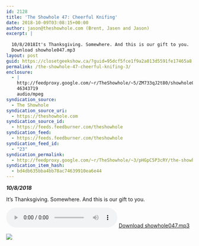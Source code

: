 ```yaml
---
id: 2128
title: 'The Showhole 47: Cheerful Knifing'
date: 2018-10-09T03:08:15+00:00
author: jason@theshowhole.com (Brent, Jasen and Jason)
excerpt: |
  
  10/8/2018It's Thanksgiving. Somewhere. And this is our gift to you.
  Download showhole047.mp3
layout: post
guid: https://closetgeekshow.ca/?guid=95dcf5fce1f9a2a013d5591fe17465a8
permalink: /the-showhole-47-cheerful-knifing-3/
enclosure:
  - |
    http://feedproxy.google.com/~r/TheShowhole/~5/ZM733qJ2t80/showhole047.mp3
    46343719
    audio/mpeg
syndication_source:
  - The Showhole
syndication_source_uri:
  - https://theshowhole.com
syndication_source_id:
  - https://feeds.feedburner.com/theshowhole
syndication_feed:
  - https://feeds.feedburner.com/theshowhole
syndication_feed_id:
  - "23"
syndication_permalink:
  - http://feedproxy.google.com/~r/TheShowhole/~3/pHGpC5P3cRY/the-showhole-47-cheerful-knifing
syndication_item_hash:
  - bd4db635bba4bb78ac74639910ea6e44
---
```

<div class="posthaven-post-body">
  <p>
    <b><i>10/8/2018</i></b>
  </p>
  
  <p>
    It&#8217;s Thanksgiving. Somewhere. And this is our gift to you.
  </p>
  
  <p>
    <div class="posthaven-file posthaven-file-audio posthaven-file-state-processed" id="posthaven_audio_2148147" >
      <audio controls src="https://phaven-prod.s3.amazonaws.com/files/audio_part/asset/2148147/1wAZZ57LDf5P2gXUwBd6ZK84nrY/showhole047.mp3" type="audio/mpeg"></audio> <a class="posthaven-file-download" download href="https://phaven-prod.s3.amazonaws.com/files/audio_part/asset/2148147/1wAZZ57LDf5P2gXUwBd6ZK84nrY/showhole047.mp3">Download showhole047.mp3</a>
    </div>
  </p>
  
  <div class="posthaven-gallery" id="posthaven_gallery[1344358]">
    <p class="posthaven-file posthaven-file-image posthaven-file-state-processed">
      <img class="posthaven-gallery-image" src="https://phaven-prod.s3.amazonaws.com/files/image_part/asset/2148148/l767f4bE53FVheocYjSVAxsJ2Is/medium_showhole47image.jpg" data-posthaven-state='processed'
data-medium-src='https://phaven-prod.s3.amazonaws.com/files/image_part/asset/2148148/l767f4bE53FVheocYjSVAxsJ2Is/medium_showhole47image.jpg'
data-medium-width='800'
data-medium-height='419'
data-large-src='https://phaven-prod.s3.amazonaws.com/files/image_part/asset/2148148/l767f4bE53FVheocYjSVAxsJ2Is/large_showhole47image.jpg'
data-large-width='1200'
data-large-height='628'
data-thumb-src='https://phaven-prod.s3.amazonaws.com/files/image_part/asset/2148148/l767f4bE53FVheocYjSVAxsJ2Is/thumb_showhole47image.jpg'
data-thumb-width='200'
data-thumb-height='200'
data-xlarge-src='https://phaven-prod.s3.amazonaws.com/files/image_part/asset/2148148/l767f4bE53FVheocYjSVAxsJ2Is/xlarge_showhole47image.jpg'
data-xlarge-width='1200'
data-xlarge-height='628'
data-orig-src='https://phaven-prod.s3.amazonaws.com/files/image_part/asset/2148148/l767f4bE53FVheocYjSVAxsJ2Is/showhole47image.jpg'
data-orig-width='1200'
data-orig-height='628'
data-posthaven-id='2148148' />
    </p></p>
  </div></p>
</div>